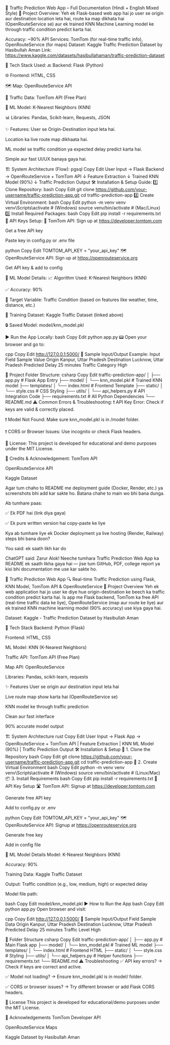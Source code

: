 📘 Traffic Prediction Web App – Full Documentation (Hindi + English Mixed Style)
📌 Project Overview:
Yeh ek Flask-based web app hai jo user se origin aur destination location leta hai, route ka map dikhata hai (OpenRouteService se) aur ek trained KNN Machine Learning model ke through traffic condition predict karta hai.

Accuracy: ~90%
API Services: TomTom (for real-time traffic info), OpenRouteService (for maps)
Dataset: Kaggle Traffic Prediction Dataset by Hasibullah Aman
Link: https://www.kaggle.com/datasets/hasibullahaman/traffic-prediction-dataset

🧰 Tech Stack Used:
🔙 Backend: Flask (Python)

🌐 Frontend: HTML, CSS

🗺️ Map: OpenRouteService API

🚦 Traffic Data: TomTom API (Free Plan)

🤖 ML Model: K-Nearest Neighbors (KNN)

📊 Libraries: Pandas, Scikit-learn, Requests, JSON

✨ Features:
User se Origin-Destination input leta hai.

Location ka live route map dikhaata hai.

ML model se traffic condition ya expected delay predict karta hai.

Simple aur fast UI/UX banaya gaya hai.

🏗️ System Architecture (Flow):
pgsql
Copy
Edit
User Input → Flask Backend → OpenRouteService + TomTom API
            ↓
      Feature Extraction
            ↓
     Trained KNN Model (90%)
            ↓
   Traffic Prediction Output
🛠️ Installation & Setup Guide:
1️⃣ Clone Repository:
bash
Copy
Edit
git clone https://github.com/your-username/traffic-prediction-app.git
cd traffic-prediction-app
2️⃣ Create Virtual Environment:
bash
Copy
Edit
python -m venv venv
venv\Scripts\activate     # (Windows)
source venv/bin/activate  # (Mac/Linux)
3️⃣ Install Required Packages:
bash
Copy
Edit
pip install -r requirements.txt
🔑 API Keys Setup:
📌 TomTom API:
Sign up at https://developer.tomtom.com

Get a free API key

Paste key in config.py or .env file

python
Copy
Edit
TOMTOM_API_KEY = "your_api_key"
🗺️ OpenRouteService API:
Sign up at https://openrouteservice.org

Get API key & add to config

🤖 ML Model Details:
📈 Algorithm Used: K-Nearest Neighbors (KNN)

✅ Accuracy: 90%

🎯 Target Variable: Traffic Condition (based on features like weather, time, distance, etc.)

🧠 Training Dataset: Kaggle Traffic Dataset (linked above)

🔒 Saved Model: model/knn_model.pkl

▶️ Run the App Locally:
bash
Copy
Edit
python app.py
📟 Open your browser and go to:

cpp
Copy
Edit
http://127.0.0.1:5000/
🧪 Sample Input/Output Example:
Input Field	Sample Value
Origin	Kanpur, Uttar Pradesh
Destination	Lucknow, Uttar Pradesh
Predicted Delay	25 minutes
Traffic Category	High

📁 Project Folder Structure:
csharp
Copy
Edit
traffic-prediction-app/
│
├── app.py                     # Flask App Entry
├── model/
│   └── knn_model.pkl          # Trained KNN model
├── templates/
│   └── index.html             # Frontend Template
├── static/
│   └── style.css              # CSS Styling
├── utils/
│   └── api_helpers.py         # API Integration Code
├── requirements.txt           # All Python Dependencies
└── README.md
⚠️ Common Errors & Troubleshooting:
❗ API Key Error: Check if keys are valid & correctly placed.

❗ Model Not Found: Make sure knn_model.pkl is in /model folder.

❗ CORS or Browser Issues: Use incognito or check Flask headers.

📜 License:
This project is developed for educational and demo purposes under the MIT License.

🙏 Credits & Acknowledgement:
TomTom API

OpenRouteService API

Kaggle Dataset

Agar tum chaho to README me deployment guide (Docker, Render, etc.) ya screenshots bhi add kar sakte ho. Batana chahe to main wo bhi bana dunga.

Ab tumhare paas:

✅ Ek PDF hai (link diya gaya)

✅ Ek pure written version hai copy-paste ke liye

Kya ab tumhare liye ek Docker deployment ya live hosting (Render, Railway) steps bhi bana doon?








You said:
ek saath likh kar do


ChatGPT said:
Zarur Alok! Neeche tumhara Traffic Prediction Web App ka README ek saath likha gaya hai — jise tum GitHub, PDF, college report ya kisi bhi documentation me use kar sakte ho.

🚦 Traffic Prediction Web App
🔍 Real-time Traffic Prediction using Flask, KNN Model, TomTom API & OpenRouteService
📌 Project Overview
Yeh ek web application hai jo user ke diye hue origin-destination ke beech ka traffic condition predict karta hai. Is app me Flask backend, TomTom ka free API (real-time traffic data ke liye), OpenRouteService (map aur route ke liye) aur ek trained KNN machine learning model (90% accuracy) use kiya gaya hai.

Dataset:
Kaggle - Traffic Prediction Dataset by Hasibullah Aman

🧰 Tech Stack
Backend: Python (Flask)

Frontend: HTML, CSS

ML Model: KNN (K-Nearest Neighbors)

Traffic API: TomTom API (Free Plan)

Map API: OpenRouteService

Libraries: Pandas, scikit-learn, requests

✨ Features
User se origin aur destination input leta hai

Live route map show karta hai (OpenRouteService se)

KNN model ke through traffic prediction

Clean aur fast interface

90% accurate model output

🏗️ System Architecture
rust
Copy
Edit
User Input -> Flask App -> OpenRouteService + TomTom API
                  |
            Feature Extraction
                  |
            KNN ML Model (90%)
                  |
            Traffic Prediction Output
🛠️ Installation & Setup
🔽 1. Clone the Repository
bash
Copy
Edit
git clone https://github.com/your-username/traffic-prediction-app.git
cd traffic-prediction-app
🧪 2. Create Virtual Environment
bash
Copy
Edit
python -m venv venv
venv\Scripts\activate    # (Windows)
source venv/bin/activate # (Linux/Mac)
📦 3. Install Requirements
bash
Copy
Edit
pip install -r requirements.txt
🔑 API Key Setup
🛣️ TomTom API:
Signup at https://developer.tomtom.com

Generate free API key

Add to config.py or .env

python
Copy
Edit
TOMTOM_API_KEY = "your_api_key"
🗺️ OpenRouteService API:
Signup at https://openrouteservice.org

Generate free key

Add in config file

🤖 ML Model Details
Model: K-Nearest Neighbors (KNN)

Accuracy: 90%

Training Data: Kaggle Traffic Dataset

Output: Traffic condition (e.g., low, medium, high) or expected delay

Model file path:

bash
Copy
Edit
model/knn_model.pkl
▶️ How to Run the App
bash
Copy
Edit
python app.py
Open browser and visit:

cpp
Copy
Edit
http://127.0.0.1:5000/
🧪 Sample Input/Output
Field	Sample Data
Origin	Kanpur, Uttar Pradesh
Destination	Lucknow, Uttar Pradesh
Predicted Delay	25 minutes
Traffic Level	High

📁 Folder Structure
csharp
Copy
Edit
traffic-prediction-app/
│
├── app.py                   # Main Flask app
├── model/
│   └── knn_model.pkl        # Trained ML model
├── templates/
│   └── index.html           # Frontend HTML
├── static/
│   └── style.css            # Styling
├── utils/
│   └── api_helpers.py       # Helper functions
├── requirements.txt
└── README.md
⚠️ Troubleshooting
✅ API key errors? → Check if keys are correct and active.

✅ Model not loading? → Ensure knn_model.pkl is in model/ folder.

✅ CORS or browser issues? → Try different browser or add Flask CORS headers.

📜 License
This project is developed for educational/demo purposes under the MIT License.

🙏 Acknowledgements
TomTom Developer API

OpenRouteService Maps

Kaggle Dataset by Hasibullah Aman

